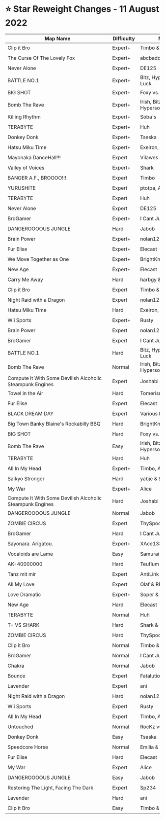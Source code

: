 # ⭐ Star Reweight Changes - 11 August 2022

| <div style="width:325px">Map Name</div> | <div style="width:75px">Difficulty</div> | <div style="width:200px">Mapper(s)</div> | <div style="width:175px">Star Rating Change</div> |
|-----|------------|-----------|---------------------------------------------------|
| Clip it Bro | Expert+ | Timbo & abcbadq | ⭐ 11.74 → ⭐ 11.35 |
| The Curse Of The Lovely Fox | Expert+ | abcbadq | ⭐ 11.3 → ⭐ 11.95 |
| Never Alone | Expert+ | DE125 | ⭐ 11.05 → ⭐ 11.04 |
| BATTLE NO.1 | Expert+ | Bitz, HypersonicSharkz & Luck | ⭐ 10.79 → ⭐ 10.44 |
| BIG SHOT | Expert+ | Foxy vs. Narwhal | ⭐ 10.72 → ⭐ 11.02 |
| Bomb The Rave | Expert+ | Irish, Bitz, Gordon, & HypersonicSharkz | ⭐ 10.11 → ⭐ 10.51 |
| Killing Rhythm | Expert+ | Soba`s | ⭐ 10.03 → ⭐ 10.13 |
| TERABYTE | Expert+ | Huh | ⭐ 9.54 → ⭐ 9.74 |
| Donkey Donk | Expert+ | Tseska | ⭐ 9.3 → ⭐ 8.8 |
| Hatsu Miku Time | Expert+ | Exeiron, Rora | ⭐ 8.76 → ⭐ 9.46 |
| Mayonaka DanceHall!!! | Expert | Vilawes & Risi | ⭐ 8.17 → ⭐ 7.66 |
| Valley of Voices | Expert+ | Shark | ⭐ 7.79 → ⭐ 7.75 |
| BANGER A.F., BROOOO!!! | Expert | Timbo | ⭐ 7.66 → ⭐ 8.11 |
| YURUSHITE | Expert | ptotpa, Astrella, & miitchel | ⭐ 7.63 → ⭐ 7.73 |
| TERABYTE | Expert | Huh | ⭐ 7.41 → ⭐ 7.46 |
| Never Alone | Expert | DE125 | ⭐ 7.14 → ⭐ 8.24 |
| BroGamer | Expert+ | I Cant Jump Well | ⭐ 7.03 → ⭐ 7.33 |
| DANGEROOOOUS JUNGLE | Hard | Jabob | ⭐ 6.88 → ⭐ 6.52 |
| Brain Power | Expert+ | nolan121405 & dibl | ⭐ 6.83 → ⭐ 7.0 |
| Fur Elise | Expert+ | Elecast | ⭐ 6.52 → ⭐ 6.97 |
| We Move Together as One | Expert+ | BrightKnight | ⭐ 6.43 → ⭐ 6.73 |
| New Age | Expert+ | Elecast | ⭐ 6.33 → ⭐ 6.93 |
| Carry Me Away | Hard | harbgy & Edmard | ⭐ 6.28 → ⭐ 6.63 |
| Clip it Bro | Expert | Timbo & abcbadq | ⭐ 5.88 → ⭐ 5.93 |
| Night Raid with a Dragon | Expert | nolan121405 | ⭐ 5.52 → ⭐ 5.92 |
| Hatsu Miku Time | Hard | Exeiron, Rora | ⭐ 5.51 → ⭐ 5.61 |
| Wii Sports | Expert+ | Rusty | ⭐ 5.32 → ⭐ 5.52 |
| Brain Power | Expert | nolan121405 & dibl | ⭐ 5.1 → ⭐ 5.8 |
| BroGamer | Expert | I Cant Jump Well | ⭐ 5.08 → ⭐ 5.23 |
| BATTLE NO.1 | Hard | Bitz, HypersonicSharkz & Luck | ⭐ 4.91 → ⭐ 5.46 |
| Bomb The Rave | Normal | Irish, Bitz, Gordon, & HypersonicSharkz | ⭐ 4.8 → ⭐ 5.25 |
| Compute It With Some Devilish Alcoholic Steampunk Engines | Expert | Joshabi | ⭐ 4.72 → ⭐ 5.47 |
| Towel in the Air | Hard | Tomerisnice | ⭐ 4.62 → ⭐ 4.82 |
| Fur Elise | Expert | Elecast | ⭐ 4.58 → ⭐ 4.68 |
| BLACK DREAM DAY | Expert | Various Mappers | ⭐ 4.53 → ⭐ 5.53 |
| Big Town Banky Blaine's Rockabilly BBQ | Hard | BrightKnight | ⭐ 4.26 → ⭐ 4.31 |
| BIG SHOT | Hard | Foxy vs. Narwhal | ⭐ 4.18 → ⭐ 4.23 |
| Bomb The Rave | Easy | Irish, Bitz, Gordon, & HypersonicSharkz | ⭐ 4.07 → ⭐ 4.22 |
| TERABYTE | Hard | Huh | ⭐ 4.01 → ⭐ 4.89 |
| All In My Head | Expert+ | Timbo, Alice, SlimyBlob | ⭐ 4.0 → ⭐ 4.8 |
| Saikyo Stronger | Hard | yabje & Shark | ⭐ 3.9 → ⭐ 4.6 |
| My War | Expert+ | Alice | ⭐ 3.87 → ⭐ 4.38 |
| Compute It With Some Devilish Alcoholic Steampunk Engines | Hard | Joshabi | ⭐ 3.8 → ⭐ 4.25 |
| DANGEROOOOUS JUNGLE | Normal | Jabob | ⭐ 3.75 → ⭐ 3.85 |
| ZOMBIE CIRCUS | Expert | ThySpoon | ⭐ 3.69 → ⭐ 3.99 |
| BroGamer | Hard | I Cant Jump Well | ⭐ 3.69 → ⭐ 3.44 |
| Sayonara. Arigatou. | Expert+ | XAce1337manX | ⭐ 3.6 → ⭐ 4.05 |
| Vocaloids are Lame | Easy | Samurai Wallers | ⭐ 3.37 → ⭐ 3.42 |
| AK-40000000 | Hard | Teuflum | ⭐ 3.16 → ⭐ 4.06 |
| Tanz mit mir | Expert | AntiLink | ⭐ 3.14 → ⭐ 3.29 |
| All My Love | Expert | Olaf & RFCaps | ⭐ 3.13 → ⭐ 3.38 |
| Love Dramatic | Expert+ | Soper & Fainted | ⭐ 3.13 → ⭐ 3.23 |
| New Age | Hard | Elecast | ⭐ 3.09 → ⭐ 3.19 |
| TERABYTE | Normal | Huh | ⭐ 3.01 → ⭐ 3.06 |
| T+ VS SHARK | Hard | Shark & Elecast | ⭐ 2.99 → ⭐ 3.09 |
| ZOMBIE CIRCUS | Hard | ThySpoon | ⭐ 2.93 → ⭐ 3.03 |
| Clip it Bro | Normal | Timbo & abcbadq | ⭐ 2.93 → ⭐ 3.03 |
| BroGamer | Normal | I Cant Jump Well | ⭐ 2.86 → ⭐ 2.91 |
| Chakra | Normal | Jabob | ⭐ 2.83 → ⭐ 2.88 |
| Bounce | Expert | Fatalution | ⭐ 2.82 → ⭐ 3.37 |
| Lavender | Expert | ani | ⭐ 2.8 → ⭐ 2.9 |
| Night Raid with a Dragon | Hard | nolan121405 | ⭐ 2.75 → ⭐ 3.1 |
| Wii Sports | Expert | Rusty | ⭐ 2.74 → ⭐ 3.14 |
| All In My Head | Expert | Timbo, Alice, SlimyBlob | ⭐ 2.7 → ⭐ 3.25 |
| Untouched | Normal | RocKz vs. Shappy | ⭐ 2.69 → ⭐ 3.04 |
| Donkey Donk | Easy | Tseska | ⭐ 2.67 → ⭐ 2.92 |
| Speedcore Horse | Normal | Emilia & nolan121405 | ⭐ 2.6 → ⭐ 2.9 |
| Fur Elise | Hard | Elecast | ⭐ 2.58 → ⭐ 2.63 |
| My War | Expert | Alice | ⭐ 2.46 → ⭐ 2.85 |
| DANGEROOOOUS JUNGLE | Easy | Jabob | ⭐ 2.35 → ⭐ 2.5 |
| Restoring The Light, Facing The Dark | Expert | Sp234 | ⭐ 2.34 → ⭐ 2.84 |
| Lavender | Hard | ani | ⭐ 2.31 → ⭐ 2.71 |
| Clip it Bro | Easy | Timbo & abcbadq | ⭐ 2.3 → ⭐ 2.6 |